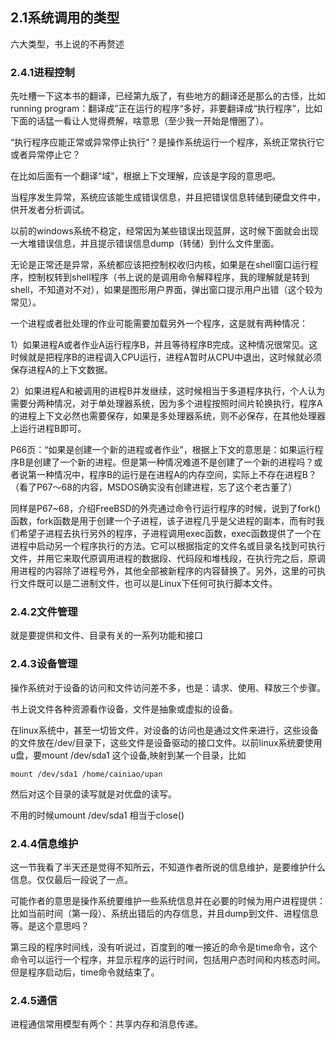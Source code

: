## 2.1系统调用的类型

六大类型，书上说的不再赘述

### 2.4.1进程控制

先吐槽一下这本书的翻译，已经第九版了，有些地方的翻译还是那么的古怪，比如running program：翻译成”正在运行的程序“多好，非要翻译成“执行程序”，比如下面的话猛一看让人觉得费解，啥意思（至少我一开始是懵圈了）。

“执行程序应能正常或异常停止执行”？是操作系统运行一个程序，系统正常执行它或者异常停止它？

在比如后面有一个翻译“域”，根据上下文理解，应该是字段的意思吧。

当程序发生异常，系统应该能生成错误信息，并且把错误信息转储到硬盘文件中，供开发者分析调试。

以前的windows系统不稳定，经常因为某些错误出现蓝屏，这时候下面就会出现一大堆错误信息，并且提示错误信息dump（转储）到什么文件里面。

无论是正常还是异常，系统都应该把控制权收归内核，如果是在shell窗口运行程序，控制权转到shell程序（书上说的是调用命令解释程序，我的理解就是转到shell，不知道对不对），如果是图形用户界面，弹出窗口提示用户出错（这个较为常见）。

一个进程或者批处理的作业可能需要加载另外一个程序，这是就有两种情况：

1）如果进程A或者作业A运行程序B，并且等待程序B完成。这种情况很常见。这时候就是把程序B的进程调入CPU运行，进程A暂时从CPU中退出，这时候就必须保存进程A的上下文数据。

2）如果进程A和被调用的进程B并发继续，这时候相当于多道程序执行，个人认为需要分两种情况，对于单处理器系统，因为多个进程按照时间片轮换执行，程序A的进程上下文必然也需要保存，如果是多处理器系统，则不必保存，在其他处理器上运行进程B即可。

P66页：“如果是创建一个新的进程或者作业”，根据上下文的意思是：如果运行程序B是创建了一个新的进程。但是第一种情况难道不是创建了一个新的进程吗？或者说第一种情况中，程序B的运行是在进程A的内存空间，实际上不存在进程B？（看了P67～68的内容，MSDOS确实没有创建进程，忘了这个老古董了）

同样是P67~68，介绍FreeBSD的外壳通过命令行运行程序的时候，说到了fork()函数，fork函数是用于创建一个子进程，该子进程几乎是父进程的副本，而有时我们希望子进程去执行另外的程序，子进程调用exec函数，exec函数提供了一个在进程中启动另一个程序执行的方法。它可以根据指定的文件名或目录名找到可执行文件，并用它来取代原调用进程的数据段、代码段和堆栈段，在执行完之后，原调用进程的内容除了进程号外，其他全部被新程序的内容替换了。另外，这里的可执行文件既可以是二进制文件，也可以是Linux下任何可执行脚本文件。

### 2.4.2文件管理

就是要提供和文件、目录有关的一系列功能和接口

### 2.4.3设备管理

操作系统对于设备的访问和文件访问差不多，也是：请求、使用、释放三个步骤。

书上说文件各种资源看作设备，文件是抽象或虚拟的设备。

在linux系统中，甚至一切皆文件，对设备的访问也是通过文件来进行，这些设备的文件放在/dev/目录下，这些文件是设备驱动的接口文件。以前linux系统要使用u盘，要mount /dev/sda1 这个设备,映射到某一个目录，比如

```
mount /dev/sda1 /home/cainiao/upan
```

然后对这个目录的读写就是对优盘的读写。

不用的时候umount /dev/sda1  相当于close()

### 2.4.4信息维护

这一节我看了半天还是觉得不知所云，不知道作者所说的信息维护，是要维护什么信息。仅仅最后一段说了一点。

可能作者的意思是操作系统要维护一些系统信息并在必要的时候为用户进程提供：比如当前时间（第一段）、系统出错后的内存信息，并且dump到文件、进程信息等。是这个意思吗？

第三段的程序时间线，没有听说过，百度到的唯一接近的命令是time命令，这个命令可以运行一个程序，并显示程序的运行时间，包括用户态时间和内核态时间。但是程序启动后，time命令就结束了。

### 2.4.5通信

进程通信常用模型有两个：共享内存和消息传递。






